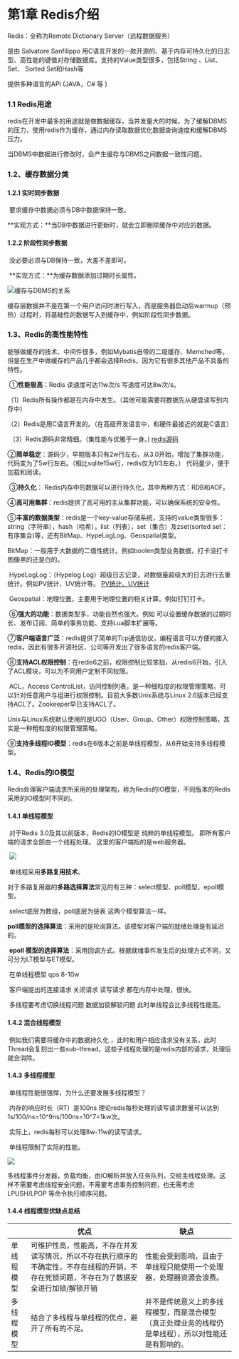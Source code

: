 # **第1章 Redis介绍**

Redis：全称为Remote Dictionary Server（远程数据服务）

是由 Salvatore Sanfilippo 用C语言开发的一款开源的、基于内存可持久化的日志型、高性能的键值对存储数据库。支持的Value类型很多，包括String 、List、 Set、 Sorted Set和Hash等

提供多种语言的API (JAVA，C# 等 )

### **1.1 Redis用途**

​	redis在开发中最多的用途就是做数据缓存，当并发量大的时候，为了缓解DBMS的压力，使用redis作为缓存，通过内存读取数据优化数据查询速度和缓解DBMS压力。

 当DBMS中数据进行修改时，会产生缓存与DBMS之间数据一致性问题。

### **1.2、缓存数据分类**

#### **1.2.1 实时同步数据**

​		要求缓存中数据必须与DB中数据保持一致。

​		**实现方式：**当DB中数据进行更新时，就会立即删除缓存中对应的数据。

#### **1.2.2 阶段性同步数据**

​		没必要必须与DB保持一致，大差不差即可。

​		**实现方式：**为缓存数据添加过期时长属性。

![缓存与DBMS的关系](C:\Users\56314\Desktop\学习笔记二\Learn-Project\学习笔记\Redis学习笔记\img\缓存与DBMS的关系.png)

​		缓存层数据并不是在第一个用户访问时进行写入，而是服务器启动后warmup（预热）过程时，将基础性的数据写入到缓存中，例如阶段性同步数据。

### **1.3、Redis的高性能特性**

​		能够做缓存的技术、中间件很多，例如Mybatis自带的二级缓存、Memched等。但是在生产中做缓存的产品几乎都会选择Redis，因为它有很多其他产品不具备的特性。

​		①**性能极高**：Redis  读速度可达11w次/s  写速度可达8w次/s。

​							（1）Redis所有操作都是在内存中发生。（其他可能需要将数据先从硬盘读写到内存中）

​							（2）Redis是用C语言开发的。（在高级开发语言中，和硬件最接近的就是C语言）

​							（3）Redis源码非常精细。（集性能与优雅于一身。)    [redis源码](https://github.com/redis/redis)

​		②**简单稳定**：源码少，早期版本只有2w行左右，从3.0开始，增加了集群功能，代码变为了5w行左右。（相比sqlite15w行，redis仅为1/3左右。） 代码量少，便于加载和阅读。

​		③**持久化**： Redis内存中的数据可以进行持久化，其中两种方式：RDB和AOF。

​		④**高可用集群**：redis提供了高可用的主从集群功能，可以确保系统的安全性。

​		⑤**丰富的数据类型**：redis是一个key-value存储系统，支持的value类型很多：string（字符串），hash（哈希），list（列表），set（集合）及zset(sorted set：有序集合)等，还有BitMap、HypeLogLog、Geospatial类型。

​		BitMap：一般用于大数据的二值性统计。例如boolen类型业务数据，打卡没打卡 图像黑的还是白的。

​		HypeLogLog：（Hypelog Log）超级日志记录，对数据量超级大的日志进行去重统计。例如PV统计、UV统计等。 [PV统计、UV统计](https://zhidao.baidu.com/question/581152238.html)

​		Geospatial：地理位置，主要用于地理位置的相关计算。例如钉钉打卡。

​		⑥**强大的功能**：数据类型多，功能自然也强大。例如 可以设置缓存数据的过期时长、发布订阅、简单的事务功能、支持Lua脚本扩展等。

​		⑦**客户端语言广泛**：redis提供了简单的Tcp通信协议，编程语言可以方便的接入redis，因此有很多开源社区、公司等开发出了很多语言的redis客户端。

​		⑧**支持ACL权限控制**：在redis6之前，权限控制比较笨拙，从redis6开始，引入了ACL模块，可以为不同用户定制不同权限。

​			ACL，Access ControlList，访问控制列表，是一种细粒度的权限管理策略，可以针对任意用户与组进行权限控制。目前大多数Unix系统与Linux 2.6版本已经支持ACL了。Zookeeper早已支持ACL了。

​		Unix与Linux系统默认使用的是UGO（User、Group、Other）权限控制策略，其实是一种粗粒度的权限管理策略。

​		⑨**支持多线程IO模型**：redis在6版本之前是单线程模型，从6开始支持多线程模型。

### 	**1.4、Redis的IO模型**

​			Redis处理客户端请求所采用的处理架构，称为Redis的IO模型，不同版本的Redis采用的IO模型时不同的。

#### **1.4.1 单线程模型**

​	对于Redis 3.0及其以前版本，Redis的IO模型是 纯粹的单线程模型。 即所有客户端的请求全部由一个线程处理。 这里的客户端指的是web服务器。

​		![](C:\Users\56314\Desktop\学习笔记二\Learn-Project\学习笔记\Redis学习笔记\img\Redis的单线程模型示意图.jpg)

​	单线程采用**多路复用技术**。

​	对于多路复用器的**多路选择算法**常见的有三种：select模型、poll模型、epoll模型。

​	select底层为数组，poll底层为链表 这两个模型算法一样。

​	**poll模型的选择算法**：采用的是轮询算法。该模型对客户端的就绪处理是有延迟的。

​	**epoll 模型的选择算法**：采用回调方式。根据就绪事件发生后的处理方式不同，又可分为LT模型与ET模型。

​	在单线程模型 qps 8-10w 

​	客户端提出的连接请求 关闭请求 读写请求 都在内存中处理，很快。

​	多线程要考虑切换线程问题 数据加锁解锁问题  此时单线程会比多线程性能高。

#### **1.4.2 混合线程模型**

​	例如我们需要将缓存中的数据持久化 ，此时和用户相应请求没有关系，此时Thread会复刻出一些sub-thread，这些子线程处理的是redis内部的请求，处理后就会消除。

#### **1.4.3 多线程模型**

​		单线程性能很强悍，为什么还要发展多线程模型？

​		内存的响应时长（RT）是100ns  理论redis每秒处理的读写请求数量可以达到  1s/100/ns=10^9ns/100ns=10^7=1kw次。

​		实际上，redis每秒可以处理8w-11w的读写请求。

​		单线程限制了实际的性能。

![](C:\Users\56314\Desktop\学习笔记二\Learn-Project\学习笔记\Redis学习笔记\img\Redis的多线程模式.png)

​        多线程事件分发器，负载均衡，由IO解析并放入任务队列，交给主线程处理。这样不需要考虑线程安全问题，不需要考虑事务控制问题，也无需考虑LPUSH/LPOP 等命令执行顺序问题。

#### 1.4.4 线程模型优缺点总结

|            | 优点                                                         | 缺点                                                         |
| ---------- | ------------------------------------------------------------ | ------------------------------------------------------------ |
| 单线程模型 | 可维护性高，性能高，不存在并发读写情况，所以不存在执行顺序的不确定性，不存在线程的开销，不存在死锁问题，不存在为了数据安全进行加锁/解锁开销 | 性能会受到影响，且由于单线程只能使用一个处理器，处理器资源会浪费。 |
| 多线程模型 | 结合了多线程与单线程的优点，避开了所有的不足。               | 并不是传统意义上的多线程模型，而是混合模型（真正处理业务的线程仍是单线程），所以对性能还是有影响的。 |

